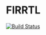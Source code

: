 # FIRRTL

[![Build Status](https://travis-ci.com/darsnack/FIRRTL.jl.svg?branch=master)](https://travis-ci.com/darsnack/FIRRTL.jl)
